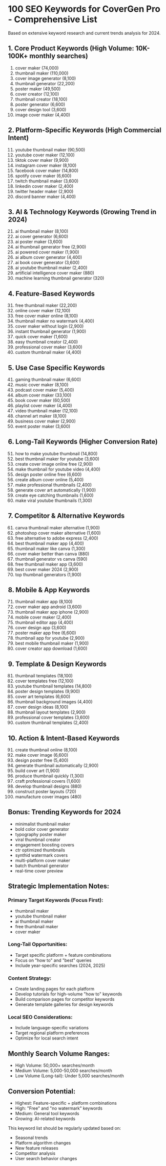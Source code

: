 # 100 SEO Keywords for CoverGen Pro - Comprehensive List

Based on extensive keyword research and current trends analysis for 2024.

## 1. Core Product Keywords (High Volume: 10K-100K+ monthly searches)
1. cover maker (74,000)
2. thumbnail maker (110,000)
3. cover image generator (8,100)
4. thumbnail generator (22,200)
5. poster maker (49,500)
6. cover creator (12,100)
7. thumbnail creator (18,100)
8. poster generator (6,600)
9. cover design tool (3,600)
10. image cover maker (4,400)

## 2. Platform-Specific Keywords (High Commercial Intent)
11. youtube thumbnail maker (90,500)
12. youtube cover maker (12,100)
13. tiktok cover maker (9,900)
14. instagram cover maker (8,100)
15. facebook cover maker (14,800)
16. spotify cover maker (6,600)
17. twitch thumbnail maker (3,600)
18. linkedin cover maker (2,400)
19. twitter header maker (2,900)
20. discord banner maker (4,400)

## 3. AI & Technology Keywords (Growing Trend in 2024)
21. ai thumbnail maker (8,100)
22. ai cover generator (6,600)
23. ai poster maker (3,600)
24. ai thumbnail generator free (2,900)
25. ai powered cover maker (1,900)
26. ai album cover generator (4,400)
27. ai book cover generator (3,600)
28. ai youtube thumbnail maker (2,400)
29. artificial intelligence cover maker (880)
30. machine learning thumbnail generator (320)

## 4. Feature-Based Keywords
31. free thumbnail maker (22,200)
32. online cover maker (12,100)
33. free cover maker online (8,100)
34. thumbnail maker no watermark (4,400)
35. cover maker without login (2,900)
36. instant thumbnail generator (1,900)
37. quick cover maker (1,600)
38. easy thumbnail creator (2,400)
39. professional cover maker (3,600)
40. custom thumbnail maker (4,400)

## 5. Use Case Specific Keywords
41. gaming thumbnail maker (6,600)
42. music cover maker (8,100)
43. podcast cover maker (5,400)
44. album cover maker (33,100)
45. book cover maker (60,500)
46. playlist cover maker (4,400)
47. video thumbnail maker (12,100)
48. channel art maker (8,100)
49. business cover maker (2,900)
50. event poster maker (3,600)

## 6. Long-Tail Keywords (Higher Conversion Rate)
51. how to make youtube thumbnail (14,800)
52. best thumbnail maker for youtube (3,600)
53. create cover image online free (2,900)
54. make thumbnail for youtube video (4,400)
55. design poster online free (6,600)
56. create album cover online (5,400)
57. make professional thumbnails (2,400)
58. generate cover art automatically (1,900)
59. create eye catching thumbnails (1,600)
60. make viral youtube thumbnails (1,300)

## 7. Competitor & Alternative Keywords
61. canva thumbnail maker alternative (1,900)
62. photoshop cover maker alternative (1,600)
63. free alternative to adobe express (2,400)
64. best thumbnail maker app (4,400)
65. thumbnail maker like canva (1,300)
66. cover maker better than canva (880)
67. thumbnail generator vs canva (590)
68. free thumbnail maker app (3,600)
69. best cover maker 2024 (2,900)
70. top thumbnail generators (1,900)

## 8. Mobile & App Keywords
71. thumbnail maker app (8,100)
72. cover maker app android (3,600)
73. thumbnail maker app iphone (2,900)
74. mobile cover maker (2,400)
75. thumbnail editor app (4,400)
76. cover design app (3,600)
77. poster maker app free (6,600)
78. thumbnail app for youtube (2,900)
79. best mobile thumbnail maker (1,900)
80. cover creator app download (1,600)

## 9. Template & Design Keywords
81. thumbnail templates (18,100)
82. cover templates free (12,100)
83. youtube thumbnail templates (14,800)
84. poster design templates (9,900)
85. cover art templates (6,600)
86. thumbnail background images (4,400)
87. cover design ideas (8,100)
88. thumbnail layout templates (2,900)
89. professional cover templates (3,600)
90. custom thumbnail templates (2,400)

## 10. Action & Intent-Based Keywords
91. create thumbnail online (8,100)
92. make cover image (6,600)
93. design poster free (5,400)
94. generate thumbnail automatically (2,900)
95. build cover art (1,900)
96. produce thumbnail quickly (1,300)
97. craft professional covers (1,600)
98. develop thumbnail designs (880)
99. construct poster layouts (720)
100. manufacture cover images (480)

## Bonus: Trending Keywords for 2024
- minimalist thumbnail maker
- bold color cover generator
- typography poster maker
- viral thumbnail creator
- engagement boosting covers
- ctr optimized thumbnails
- synthid watermark covers
- multi-platform cover maker
- batch thumbnail generator
- real-time cover preview

## Strategic Implementation Notes:

### Primary Target Keywords (Focus First):
- thumbnail maker
- youtube thumbnail maker
- ai thumbnail maker
- free thumbnail maker
- cover maker

### Long-Tail Opportunities:
- Target specific platform + feature combinations
- Focus on "how to" and "best" queries
- Include year-specific searches (2024, 2025)

### Content Strategy:
- Create landing pages for each platform
- Develop tutorials for high-volume "how to" keywords
- Build comparison pages for competitor keywords
- Generate template galleries for design keywords

### Local SEO Considerations:
- Include language-specific variations
- Target regional platform preferences
- Optimize for local search intent

## Monthly Search Volume Ranges:
- High Volume: 50,000+ searches/month
- Medium Volume: 5,000-50,000 searches/month
- Low Volume (Long-tail): Under 5,000 searches/month

## Conversion Potential:
- Highest: Feature-specific + platform combinations
- High: "Free" and "no watermark" keywords
- Medium: General tool keywords
- Growing: AI-related keywords

This keyword list should be regularly updated based on:
- Seasonal trends
- Platform algorithm changes
- New feature releases
- Competitor analysis
- User search behavior changes